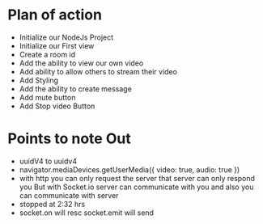 # Plan of action

- Initialize our NodeJs Project
- Initialize our First view
- Create a room id
- Add the ability to view our own video
- Add ability to allow others to stream their video
- Add Styling
- Add the ability to create message
- Add mute button
- Add Stop video Button


# Points to note Out

- uuidV4 to uuidv4 
- navigator.mediaDevices.getUserMedia({
  video: true,
  audio: true
})
- with http you can only request the server
that server can only respond you But with Socket.io server can communicate with you and also 
you can communicate with server
- stopped at 2:32 hrs
- socket.on will resc socket.emit will send